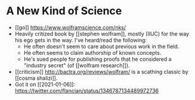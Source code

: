 # A New Kind of Science

- [[go]] https://www.wolframscience.com/nks/
- Heavily critized book by [[stephen wolfram]], mostly (IIUC) for the way his ego gets in the way. I've heard/read the following:
  - He often doesn't seem to care about previous work in the field.
  - He often seems to claim authorship of known concepts. 
  - He's sued people for publishing proofs that he considered a "industry secret" (of [[wolfram research]]).
- [[criticism]] http://bactra.org/reviews/wolfram/ is a scathing classic by [[cosma shalizi]].
- Got it on [[2021-01-06]]: https://twitter.com/flancian/status/1346787134489972736


